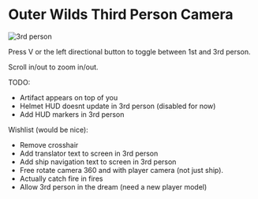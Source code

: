 # Outer Wilds Third Person Camera

![3rd person](https://user-images.githubusercontent.com/22628069/142057019-e2dcca28-6838-4b94-b45a-29843d44ab62.png)

Press V or the left directional button to toggle between 1st and 3rd person.

Scroll in/out to zoom in/out.

TODO:
- Artifact appears on top of you
- Helmet HUD doesnt update in 3rd person (disabled for now)
- Add HUD markers in 3rd person

Wishlist (would be nice):
- Remove crosshair
- Add translator text to screen in 3rd person
- Add ship navigation text to screen in 3rd person
- Free rotate camera 360 and with player camera (not just ship).
- Actually catch fire in fires
- Allow 3rd person in the dream (need a new player model)
